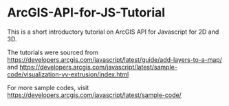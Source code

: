 # ArcGIS-API-for-JS-Tutorial

This is a short introductory tutorial on ArcGIS API for Javascript for 2D and 3D.

The tutorials were sourced from https://developers.arcgis.com/javascript/latest/guide/add-layers-to-a-map/ and https://developers.arcgis.com/javascript/latest/sample-code/visualization-vv-extrusion/index.html

For more sample codes, visit https://developers.arcgis.com/javascript/latest/sample-code/

